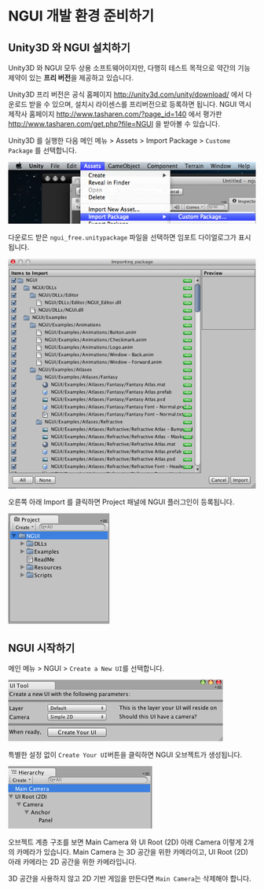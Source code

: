 # NGUI 개발 환경 준비하기

## Unity3D 와 NGUI 설치하기

Unity3D 와 NGUI 모두 상용 소프트웨어이지만, 다행히 테스트 목적으로 약간의 기능 제약이 있는 **프리 버전**을 제공하고 있습니다. 

Unity3D 프리 버전은 공식 홈페이지 <http://unity3d.com/unity/download/> 에서 다운로드 받을 수 있으며, 설치시 라이센스를 프리버전으로 등록하면 됩니다. NGUI 역시 제작사 홈페이지 <http://www.tasharen.com/?page_id=140> 에서 평가판 <http://www.tasharen.com/get.php?file=NGUI> 을 받아볼 수 있습니다.

Unity3D 를 실행한 다음 메인 메뉴 > Assets > Import Package > `Custome Package` 를 선택합니다.

![custom_package](Images/editor.menu.assets.import_package.custom_package.png?raw=true)

다운로드 받은 `ngui_free.unitypackage` 파일을 선택하면 임포트 다이얼로그가 표시됩니다.

![custom_package](Images/editor.import_package.ngui.png?raw=true)

오른쪽 아래 Import 를 클릭하면 Project 패널에 NGUI 플러그인이 등록됩니다.

![custom_package](Images/editor.project.ngui.png?raw=true)


## NGUI 시작하기

메인 메뉴 > NGUI > `Create a New UI`를 선택합니다.

![custom_package](Images/editor.menu.ngui.create_a_new_ui.png?raw=true)

특별한 설정 없이 `Create Your UI`버튼을 클릭하면 NGUI 오브젝트가 생성됩니다. 

![custom_package](Images/editor.hierachy.ngui.png?raw=true)

오브젝트 계층 구조를 보면 Main Camera 와 UI Root (2D) 아래 Camera 이렇게 2개의 카메라가 있습니다.
Main Camera 는 3D 공간을 위한 카메라이고, UI Root (2D) 아래 카메라는 2D 공간을 위한 카메라입니다.

3D 공간을 사용하지 않고 2D 기반 게임을 만든다면 `Main Camera`는 삭제해야 합니다.


